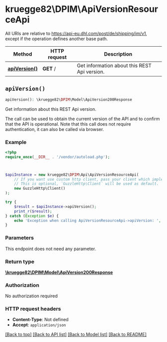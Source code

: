 # kruegge82\DPIM\ApiVersionResourceApi

All URIs are relative to https://api-eu.dhl.com/post/de/shipping/im/v1, except if the operation defines another base path.

| Method | HTTP request | Description |
| ------------- | ------------- | ------------- |
| [**apiVersion()**](ApiVersionResourceApi.md#apiVersion) | **GET** / | Get information about this REST Api version. |


## `apiVersion()`

```php
apiVersion(): \kruegge82\DPIM\Model\ApiVersion200Response
```

Get information about this REST Api version.

The call can be used to obtain the current version of the API and to confirm that the API is operational. Note that this call does not require authentication, it can also be called via browser.

### Example

```php
<?php
require_once(__DIR__ . '/vendor/autoload.php');



$apiInstance = new kruegge82\DPIM\Api\ApiVersionResourceApi(
    // If you want use custom http client, pass your client which implements `GuzzleHttp\ClientInterface`.
    // This is optional, `GuzzleHttp\Client` will be used as default.
    new GuzzleHttp\Client()
);

try {
    $result = $apiInstance->apiVersion();
    print_r($result);
} catch (Exception $e) {
    echo 'Exception when calling ApiVersionResourceApi->apiVersion: ', $e->getMessage(), PHP_EOL;
}
```

### Parameters

This endpoint does not need any parameter.

### Return type

[**\kruegge82\DPIM\Model\ApiVersion200Response**](../Model/ApiVersion200Response.md)

### Authorization

No authorization required

### HTTP request headers

- **Content-Type**: Not defined
- **Accept**: `application/json`

[[Back to top]](#) [[Back to API list]](../../README.md#endpoints)
[[Back to Model list]](../../README.md#models)
[[Back to README]](../../README.md)
